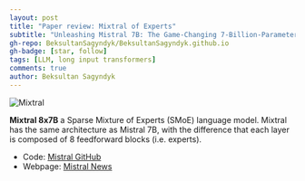 ```yaml
---
layout: post
title: "Paper review: Mixtral of Experts"
subtitle: "Unleashing Mistral 7B: The Game-Changing 7-Billion-Parameter Beast?"
gh-repo: BeksultanSagyndyk/BeksultanSagyndyk.github.io
gh-badge: [star, follow]
tags: [LLM, long input transformers]
comments: true
author: Beksultan Sagyndyk
---
```

![Mixtral](<img width="543" alt="Screenshot 2024-01-30 at 13 29 18" src="https://github.com/BeksultanSagyndyk/BeksultanSagyndyk.github.io/assets/46630209/ff2bb5ca-02d5-4995-a445-41e79f61354c">)

**Mixtral 8x7B** a Sparse Mixture of Experts (SMoE) language model. Mixtral has the same architecture as Mistral 7B, with the difference that each layer is composed of 8 feedforward blocks (i.e. experts).

- Code: [Mistral GitHub](https://github.com/mistralai/mistral-src)
- Webpage: [Mistral News](https://mistral.ai/news/mixtral-of-experts/)
